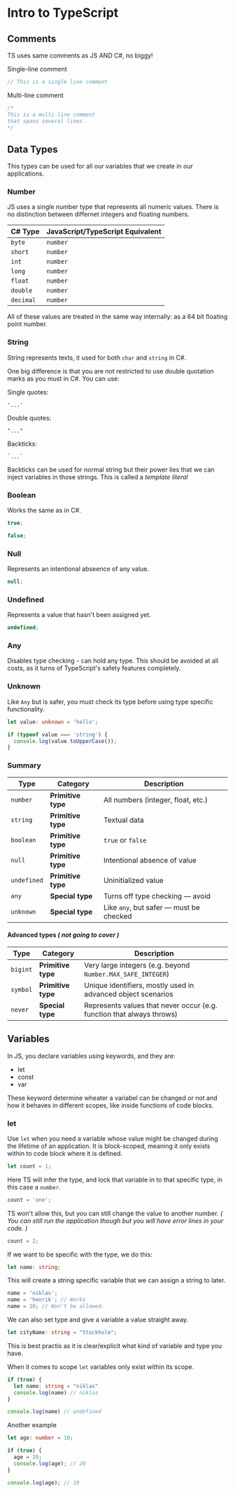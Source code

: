 # Intro to TypeScript

## Comments

TS uses same comments as JS AND C#, no biggy!

Single-line comment

```js
// This is a single line comment
```

Multi-line comment

```js
/* 
This is a multi-line comment
that spans several lines.
*/
```

## Data Types

This types can be used for all our variables that we create in our applications.

### Number

JS uses a single number type that represents all numeric values. There is no distinction between differnet integers and floating numbers.

| C# Type   | JavaScript/TypeScript Equivalent |
| --------- | -------------------------------- |
| `byte`    | `number`                         |
| `short`   | `number`                         |
| `int`     | `number`                         |
| `long`    | `number`                         |
| `float`   | `number`                         |
| `double`  | `number`                         |
| `decimal` | `number`                         |

All of these values are treated in the same way internally: as a 64 bit floating point number.

### String

String represents texts, it used for both `char` and `string` in C#.

One big difference is that you are not restricted to use double quotation marks as you must in C#. You can use:

Single quotes:

```
'...'
```

Double quotes:

```
"..."
```

Backticks:

```
`...`
```

Backticks can be used for normal string but their power lies that we can inject variables in those strings. This is called a _template literal_

### Boolean

Works the same as in C#.

```js
true;

false;
```

### Null

Represents an intentional abseence of any value.

```js
null;
```

### Undefined

Represents a value that hasn't been assigned yet.

```js
undefined;
```

### Any

Disables type checking - can hold any type. This should be avoided at all costs, as it turns of TypeScript's safety features completely.

### Unknown

Like `Any` but is safer, you must check its type before using type specific functionality.

```ts
let value: unknown = 'hello';

if (typeof value === 'string') {
  console.log(value.toUpperCase());
}
```

### Summary

| Type        | Category           | Description                             |
| ----------- | ------------------ | --------------------------------------- |
| `number`    | **Primitive type** | All numbers (integer, float, etc.)      |
| `string`    | **Primitive type** | Textual data                            |
| `boolean`   | **Primitive type** | `true` or `false`                       |
| `null`      | **Primitive type** | Intentional absence of value            |
| `undefined` | **Primitive type** | Uninitialized value                     |
| `any`       | **Special type**   | Turns off type checking — avoid         |
| `unknown`   | **Special type**   | Like `any`, but safer — must be checked |

#### Advanced types _( not going to cover )_

| Type     | Category           | Description                                                           |
| -------- | ------------------ | --------------------------------------------------------------------- |
| `bigint` | **Primitive type** | Very large integers (e.g. beyond `Number.MAX_SAFE_INTEGER`)           |
| `symbol` | **Primitive type** | Unique identifiers, mostly used in advanced object scenarios          |
| `never`  | **Special type**   | Represents values that never occur (e.g. function that always throws) |

## Variables

In JS, you declare variables using keywords, and they are:

- let
- const
- var

These keyword determine wheater a variabel can be changed or not and how it behaves in different scopes, like inside functions of code blocks.

### let

Use `let` when you need a variable whose value might be changed during the lifetime of an application. It is block-scoped, meaning it only exists within to code block where it is defined.

```ts
let count = 1;
```

Here TS will infer the type, and lock that variable in to that specific type, in this case a `number`.

```ts
count = 'one';
```

TS won't allow this, but you can still change the value to another number. _( You can still run the application though but you will have error lines in your code. )_

```ts
count = 2;
```

If we want to be specific with the type, we do this:

```ts
let name: string;
```

This will create a string specific variable that we can assign a string to later.

```ts
name = 'niklas';
name = 'henrik'; // Works
name = 10; // Won't be allowed.
```

We can also set type and give a variable a value straight away.

```ts
let cityName: string = "Stockholm";
```

This is best practis as it is clear/explicit what kind of variable and type you have.

When it comes to scope `let` variables only exist within its scope.

```ts
if (true) {
  let name: string = "niklas"
  console.log(name) // niklas
}

console.log(name) // undefined
```

Another example

```ts
let age: number = 10;

if (true) {
  age = 20;
  console.log(age); // 20
}

console.log(age); // 10
```

